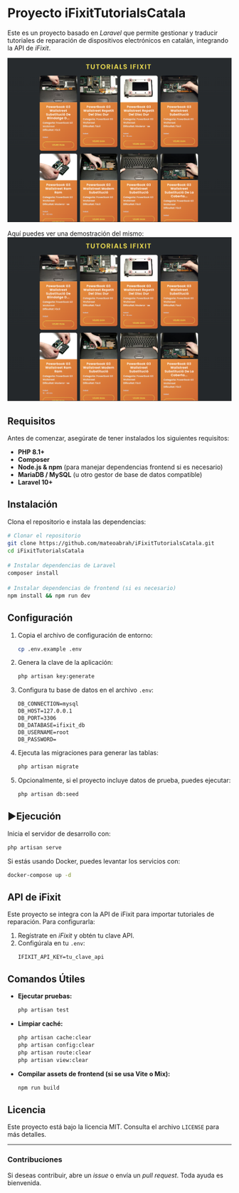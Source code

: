 # Proyecto iFixitTutorialsCatala

Este es un proyecto basado en *Laravel* que permite gestionar y traducir tutoriales de reparación de dispositivos electrónicos en catalán, integrando la API de *iFixit*.

![iFixitTutorialsCatala](./multimedia/iFixitTutorialsCatala.PNG)

Aquí puedes ver una demostración del mismo:
[![Ver el video en Google Drive](./multimedia/iFixitTutorialsCatala.PNG)](https://drive.google.com/file/d/VIDEO_ID/view?usp=sharing)

## Requisitos

Antes de comenzar, asegúrate de tener instalados los siguientes requisitos:

- **PHP 8.1+**
- **Composer**
- **Node.js & npm** (para manejar dependencias frontend si es necesario)
- **MariaDB / MySQL** (u otro gestor de base de datos compatible)
- **Laravel 10+**

## Instalación

Clona el repositorio e instala las dependencias:

```sh
# Clonar el repositorio
git clone https://github.com/mateoabrah/iFixitTutorialsCatala.git
cd iFixitTutorialsCatala

# Instalar dependencias de Laravel
composer install

# Instalar dependencias de frontend (si es necesario)
npm install && npm run dev
```

## Configuración

1. Copia el archivo de configuración de entorno:
   ```sh
   cp .env.example .env
   ```

2. Genera la clave de la aplicación:
   ```sh
   php artisan key:generate
   ```

3. Configura tu base de datos en el archivo `.env`:
   ```env
   DB_CONNECTION=mysql
   DB_HOST=127.0.0.1
   DB_PORT=3306
   DB_DATABASE=ifixit_db
   DB_USERNAME=root
   DB_PASSWORD=
   ```

4. Ejecuta las migraciones para generar las tablas:
   ```sh
   php artisan migrate
   ```

5. Opcionalmente, si el proyecto incluye datos de prueba, puedes ejecutar:
   ```sh
   php artisan db:seed
   ```

## ▶Ejecución

Inicia el servidor de desarrollo con:

```sh
php artisan serve
```

Si estás usando Docker, puedes levantar los servicios con:

```sh
docker-compose up -d
```

## API de iFixit
Este proyecto se integra con la API de iFixit para importar tutoriales de reparación. Para configurarla:

1. Regístrate en *iFixit* y obtén tu clave API.
2. Configúrala en tu `.env`:
   ```env
   IFIXIT_API_KEY=tu_clave_api
   ```

## Comandos Útiles

- **Ejecutar pruebas:**
  ```sh
  php artisan test
  ```
- **Limpiar caché:**
  ```sh
  php artisan cache:clear
  php artisan config:clear
  php artisan route:clear
  php artisan view:clear
  ```
- **Compilar assets de frontend (si se usa Vite o Mix):**
  ```sh
  npm run build
  ```

## Licencia

Este proyecto está bajo la licencia MIT. Consulta el archivo `LICENSE` para más detalles.

---

### Contribuciones
Si deseas contribuir, abre un *issue* o envía un *pull request*. Toda ayuda es bienvenida.

